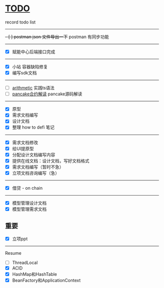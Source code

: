 # [TODO](https://github.com/ISheepp/2023/issues/2)

record todo list

---

~~- [ ] postman json 文件导出一下~~ postman 有同步功能

---

- [x] 赋能中心后端接口完成

---

- [x] 小站 容器缺陷修复
- [x] 编写sdk文档

---

- [ ] [arithmetic](https://github.com/lidangzzz/How-to-run) 实践ts语法
- [ ] [pancake合约解读](https://www.axihe.com/pancake-smart-contracts/masterchef/v1.html) pancake源码解读

---

- [x] 原型
- [x] 需求文档编写
- [x] 设计文档
- [x] 整理 how to defi 笔记

---

- [x] 需求文档修改
- [x] 给UI提原型
- [x] 分配设计文档编写内容
- [x] 提供在线文档：设计文档，写好文档格式
- [x] 需求文档编写（暂时不急）
- [x] 立项文档咨询编写（急）

---

- [x] 借贷 - on chain

---

- [x] 模型管理设计文档
- [x] 模型管理需求文档

## 重要
- [x] 立项ppt

---

Resume

- [ ] ThreadLocal
- [x] ACID
- [x] HashMap和HashTable
- [x] BeanFactory和ApplicationContext